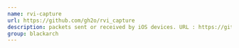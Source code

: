 ```yaml
---
name: rvi-capture
url: https://github.com/gh2o/rvi_capture
description: packets sent or received by iOS devices. URL : https://github.com/gh2o/rvi_capture Groups : blackarch blackarch-sniffer blackarch-mobile
group: blackarch
---
```

